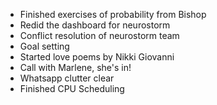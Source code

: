 - Finished exercises of probability from Bishop
- Redid the dashboard for neurostorm
- Conflict resolution of neurostorm team
- Goal setting
- Started love poems by Nikki Giovanni
- Call with Marlene, she's in!
- Whatsapp clutter clear
- Finished CPU Scheduling
